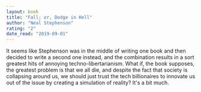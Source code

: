 ```yaml
---
layout: book
title: "Fall; or, Dodge in Hell"
author: "Neal Stephenson"
rating: "2"
date_read: "2019-09-01"
---
```


It seems like Stephenson was in the middle of writing one book and then decided
to write a second one instead, and the combination results in a sort greatest
hits of annoying techno-libertarianism. What if, the book supposes, the greatest
problem is that we all die, and despite the fact that society is collapsing
around us, we should just trust the tech billionaires to innovate us out of the
issue by creating a simulation of reality? It's a bit much.
